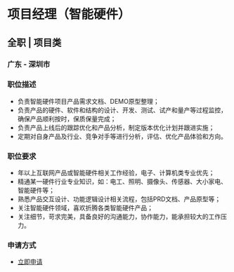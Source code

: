 
# 项目经理（智能硬件）
## 全职  |  项目类
### 广东 - 深圳市

### 职位描述
- 负责智能硬件项目产品需求文档、DEMO原型整理；
- 负责产品的硬件、软件和结构的设计、开发、测试、试产和量产等过程监控，确保产品顺利按时，保质保量完成；
- 负责产品上线后的跟踪优化和产品分析，制定版本优化计划并跟进实施；
- 定期对自身产品及行业、竞争对手等进行分析，评估、优化产品体验和方向。
### 职位要求
- 年以上互联网产品或智能硬件相关工作经验，电子、计算机类专业优先；
- 精通某一硬件行业专业知识，如：电工、照明、摄像头、传感器、大小家电、智能硬件等；
- 熟悉产品交互设计、功能逻辑设计相关流程，包括PRD文档、产品原型等；
- 关注智能硬件领域，喜欢折腾各类智能硬件产品；
- 关注细节，苛求完美，具备良好的沟通能力，协作能力，能承担较大的工作压力。
### 申请方式
- <a href="mailto:hr@tuya.com?subject=求职简历-项目经理（智能硬件）-来自GitHub">立即申请</a>